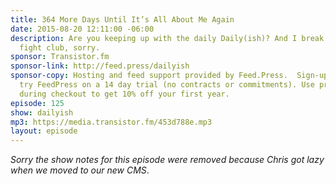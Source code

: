 ```yaml
---
title: 364 More Days Until It’s All About Me Again
date: 2015-08-20 12:11:00 -06:00
description: Are you keeping up with the daily Daily(ish)? And I break my rule about
  fight club, sorry.
sponsor: Transistor.fm
sponsor-link: http://feed.press/dailyish
sponsor-copy: Hosting and feed support provided by Feed.Press.  Sign-up today and
  try FeedPress on a 14 day trial (no contracts or commitments). Use promo code "dailyish"
  during checkout to get 10% off your first year.
episode: 125
show: dailyish
mp3: https://media.transistor.fm/453d788e.mp3
layout: episode
---
```


<em>Sorry the show notes for this episode were removed because Chris got lazy when we moved to our new CMS</em>.
